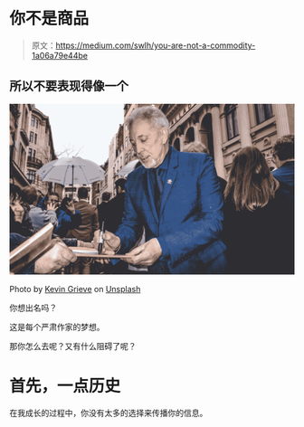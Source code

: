 # 你不是商品

> 原文：<https://medium.com/swlh/you-are-not-a-commodity-1a06a79e44be>

## 所以不要表现得像一个

![](img/428aa3d5e09fa7ddb2df0752b2f9774b.png)

Photo by [Kevin Grieve](https://unsplash.com/photos/sUOBI2U_pJI?utm_source=unsplash&utm_medium=referral&utm_content=creditCopyText) on [Unsplash](https://unsplash.com/search/photos/fame?utm_source=unsplash&utm_medium=referral&utm_content=creditCopyText)

你想出名吗？

这是每个严肃作家的梦想。

那你怎么去呢？又有什么阻碍了呢？

# 首先，一点历史

在我成长的过程中，你没有太多的选择来传播你的信息。